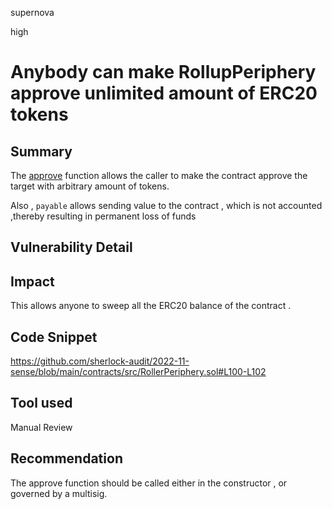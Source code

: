 supernova

high

# Anybody can make RollupPeriphery approve unlimited amount of ERC20 tokens

## Summary
The  [approve](https://github.com/sherlock-audit/2022-11-sense/blob/main/contracts/src/RollerPeriphery.sol#L100-L102) function allows the caller to make the contract approve the target with arbitrary amount of tokens. 

Also , `payable` allows sending value to the contract , which is not accounted ,thereby resulting in permanent loss of funds

## Vulnerability Detail

## Impact
This allows anyone to sweep  all the ERC20 balance of the contract .

## Code Snippet
https://github.com/sherlock-audit/2022-11-sense/blob/main/contracts/src/RollerPeriphery.sol#L100-L102
## Tool used

Manual Review

## Recommendation
The approve function should be called  either  in the constructor , or governed by a multisig.
